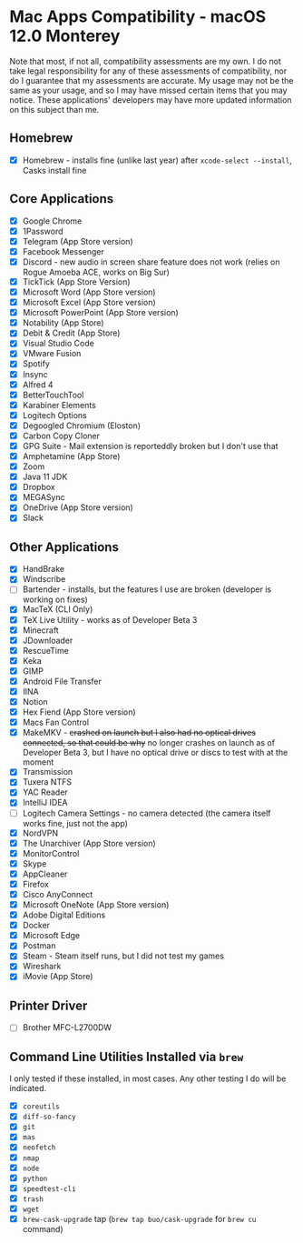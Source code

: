 # Mac Apps Compatibility - macOS 12.0 Monterey

Note that most, if not all, compatibility assessments are my own.
I do not take legal responsibility for any of these assessments of compatibility, nor do I guarantee that my assessments are accurate.
My usage may not be the same as your usage, and so I may have missed certain items that you may notice.
These applications' developers may have more updated information on this subject than me.

## Homebrew

- [x] Homebrew - installs fine (unlike last year) after `xcode-select --install`, Casks install fine

## Core Applications

- [x] Google Chrome
- [x] 1Password
- [x] Telegram (App Store version)
- [x] Facebook Messenger
- [x] Discord - new audio in screen share feature does not work (relies on Rogue Amoeba ACE, works on Big Sur)
- [x] TickTick (App Store Version)
- [x] Microsoft Word (App Store version)
- [x] Microsoft Excel (App Store version)
- [x] Microsoft PowerPoint (App Store version)
- [x] Notability (App Store)
- [x] Debit & Credit (App Store)
- [x] Visual Studio Code
- [x] VMware Fusion
- [x] Spotify
- [x] Insync
- [x] Alfred 4
- [x] BetterTouchTool
- [x] Karabiner Elements
- [x] Logitech Options
- [x] Degoogled Chromium (Eloston)
- [x] Carbon Copy Cloner
- [x] GPG Suite - Mail extension is reporteddly broken but I don't use that
- [x] Amphetamine (App Store)
- [x] Zoom
- [x] Java 11 JDK
- [x] Dropbox
- [x] MEGASync
- [x] OneDrive (App Store version)
- [x] Slack

## Other Applications

- [x] HandBrake
- [x] Windscribe
- [ ] Bartender - installs, but the features I use are broken (developer is working on fixes)
- [x] MacTeX (CLI Only)
- [x] TeX Live Utility - works as of Developer Beta 3
- [x] Minecraft
- [x] JDownloader
- [x] RescueTime
- [x] Keka
- [x] GIMP
- [x] Android File Transfer
- [x] IINA
- [x] Notion
- [x] Hex Fiend (App Store version)
- [x] Macs Fan Control
- [x] MakeMKV - ~~crashed on launch but I also had no optical drives connected, so that could be why~~ no longer crashes on launch as of Developer Beta 3, but I have no optical drive or discs to test with at the moment
- [x] Transmission
- [x] Tuxera NTFS
- [x] YAC Reader
- [x] IntelliJ IDEA
- [ ] Logitech Camera Settings - no camera detected (the camera itself works fine, just not the app)
- [x] NordVPN
- [x] The Unarchiver (App Store version)
- [x] MonitorControl
- [x] Skype
- [x] AppCleaner
- [x] Firefox
- [x] Cisco AnyConnect
- [x] Microsoft OneNote (App Store version)
- [x] Adobe Digital Editions
- [x] Docker
- [x] Microsoft Edge
- [x] Postman
- [x] Steam - Steam itself runs, but I did not test my games
- [x] Wireshark
- [x] iMovie (App Store)

## Printer Driver

- [ ] Brother MFC-L2700DW

## Command Line Utilities Installed via `brew`

I only tested if these installed, in most cases. Any other testing I do will be indicated.

- [x] `coreutils`
- [x] `diff-so-fancy`
- [x] `git`
- [x] `mas`
- [x] `neofetch`
- [x] `nmap`
- [x] `node`
- [x] `python`
- [x] `speedtest-cli`
- [x] `trash`
- [x] `wget`
- [x] `brew-cask-upgrade` tap (`brew tap buo/cask-upgrade` for `brew cu` command)
